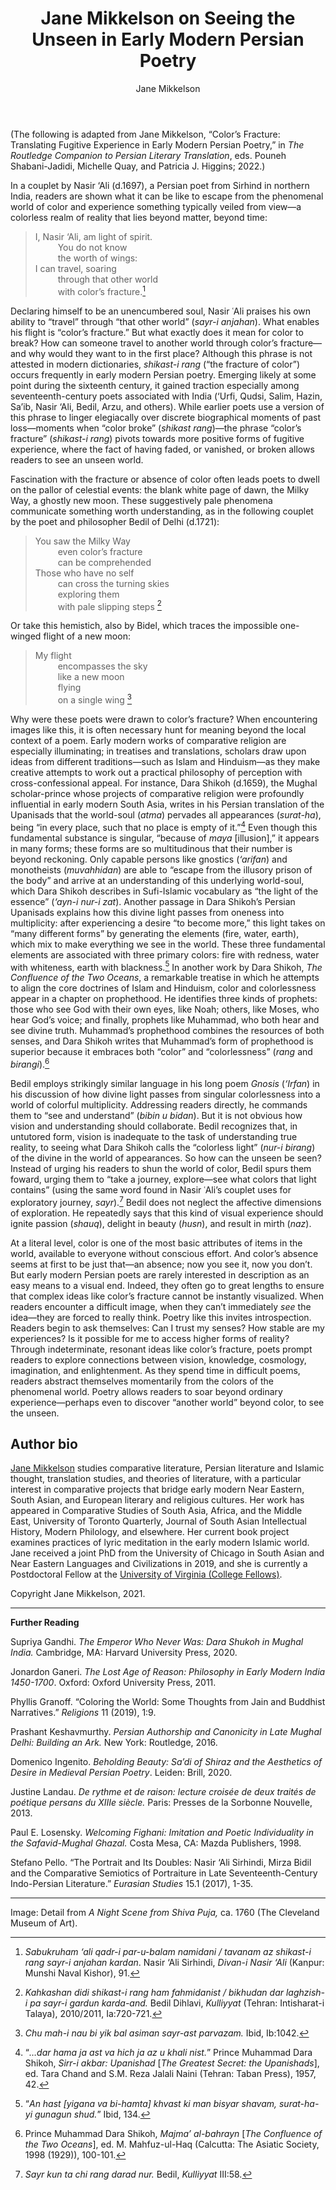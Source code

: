 ﻿---
layout: post
title: Jane Mikkelson on Seeing the Unseen in Early Modern Persian Poetry
author: Jane Mikkelson
categories: contributions
tags: [contributions]
image: mikkelson.jpg 
---

(The following is adapted from Jane Mikkelson, “Color’s Fracture: Translating Fugitive Experience in Early Modern Persian Poetry,” in *The Routledge Companion to Persian Literary Translation*, eds. Pouneh Shabani-Jadidi, Michelle Quay, and Patricia J. Higgins; 2022.)


In a couplet by Nasir ‘Ali (d.1697), a Persian poet from Sirhind in northern India, readers are shown what it can be like to escape from the phenomenal world of color and experience something typically veiled from view—a colorless realm of reality that lies beyond matter, beyond time: 


> I, Nasir ‘Ali, am light of spirit.\
> &emsp; &emsp; You do not know\
> &emsp; &emsp; the worth of wings:\
> I can travel, soaring\
> &emsp; &emsp; through that other world\
> &emsp; &emsp; with color’s fracture.[^1]


Declaring himself to be an unencumbered soul, Nasir ʿAli praises his own ability to “travel” through “that other world” (*sayr-i anjahan*). What enables his flight is “color’s fracture.” But what exactly does it mean for color to break? How can someone travel to another world through color’s fracture—and why would they want to in the first place? Although this phrase is not attested in modern dictionaries, *shikast-i rang* (“the fracture of color”) occurs frequently in early modern Persian poetry. Emerging likely at some point during the sixteenth century, it gained traction especially among seventeenth-century poets associated with India (‘Urfi, Qudsi, Salim, Hazin, Sa’ib, Nasir ‘Ali, Bedil, Arzu, and others). While earlier poets use a version of this phrase to linger elegiacally over discrete biographical moments of past loss—moments when “color broke” (*shikast rang*)—the phrase “color’s fracture” (*shikast-i rang*) pivots towards more positive forms of fugitive experience, where the fact of having faded, or vanished, or broken allows readers to see an unseen world. 


Fascination with the fracture or absence of color often leads poets to dwell on the pallor of celestial events: the blank white page of dawn, the Milky Way, a ghostly new moon. These suggestively pale phenomena communicate something worth understanding, as in the following couplet by the poet and philosopher Bedil of Delhi (d.1721):


> You saw the Milky Way\
> &emsp; &emsp; even color’s fracture\
> &emsp; &emsp; can be comprehended\
> Those who have no self\
> &emsp; &emsp; can cross the turning skies\
> &emsp; &emsp; exploring them\
> &emsp; &emsp; with pale slipping steps [^2]		


Or take this hemistich, also by Bidel, which traces the impossible one-winged flight of a new moon:


> My flight\
> &emsp; &emsp; encompasses the sky\
> &emsp; &emsp; like a new moon\
> &emsp; &emsp; flying\
> &emsp; &emsp; on a single wing [^3]


Why were these poets were drawn to color’s fracture? When encountering images like this, it is often necessary hunt for meaning beyond the local context of a poem. Early modern works of comparative religion are especially illuminating; in treatises and translations, scholars draw upon ideas from different traditions—such as Islam and Hinduism—as they make creative attempts to work out a practical philosophy of perception with cross-confessional appeal. For instance, Dara Shikoh (d.1659), the Mughal scholar-prince whose projects of comparative religion were profoundly influential in early modern South Asia, writes in his Persian translation of the Upanisads that the world-soul (*atma*) pervades all appearances (*surat-ha*), being “in every place, such that no place is empty of it.”[^4]  Even though this fundamental substance is singular, “because of *maya* [illusion],” it appears in many forms; these forms are so multitudinous that their number is beyond reckoning. Only capable persons like gnostics (*‘arifan*) and monotheists (*muvahhidan*) are able to “escape from the illusory prison of the body” and arrive at an understanding of this underlying world-soul, which Dara Shikoh describes in Sufi-Islamic vocabulary as “the light of the essence” (*‘ayn-i nur-i zat*). Another passage in Dara Shikoh’s Persian Upanisads explains how this divine light passes from oneness into multiplicity: after experiencing a desire “to become more,” this light takes on “many different forms” by generating the elements (fire, water, earth), which mix to make everything we see in the world. These three fundamental elements are associated with three primary colors: fire with redness, water with whiteness, earth with blackness.[^5] In another work by Dara Shikoh, *The Confluence of the Two Oceans*, a remarkable treatise in which he attempts to align the core doctrines of Islam and Hinduism, color and colorlessness appear in a chapter on prophethood. He identifies three kinds of prophets: those who see God with their own eyes, like Noah; others, like Moses, who hear God’s voice; and finally, prophets like Muhammad, who both hear and see divine truth. Muhammad’s prophethood combines the resources of both senses, and Dara Shikoh writes that Muhammad’s form of prophethood is superior because it embraces both “color” and “colorlessness” (*rang* and *birangi*).[^6]


Bedil employs strikingly similar language in his long poem *Gnosis*  (*‘Irfan*) in his discussion of how divine light passes from singular colorlessness into a world of colorful multiplicity. Addressing readers directly, he commands them to “see and understand” (*bibin u bidan*). But it is not obvious how vision and understanding should collaborate. Bedil recognizes that, in untutored form, vision is inadequate to the task of understanding true reality, to seeing what Dara Shikoh calls the “colorless light” (*nur-i birang*) of the divine in the world of appearances. So how can the unseen be seen? Instead of urging his readers to shun the world of color, Bedil spurs them foward, urging them to “take a journey, explore—see what colors that light contains” (using the same word found in Nasir ʿAli’s  couplet uses for exploratory journey, *sayr*).[^7] Bedil does not neglect the affective dimensions of exploration. He repeatedly says that this kind of visual experience should ignite passion (*shauq*), delight in beauty (*husn*), and result in mirth (*naz*). 


At a literal level, color is one of the most basic attributes of items in the world, available to everyone without conscious effort. And color’s absence seems at first to be just that—an absence; now you see it, now you don’t. But early modern Persian poets are rarely interested in description as an easy means to a visual end. Indeed, they often go to great lengths to ensure that complex ideas like color’s fracture cannot be instantly visualized. When readers encounter a difficult image, when they can’t immediately *see* the idea—they are forced to really think. Poetry like this invites introspection. Readers begin to ask themselves: Can I trust my senses? How stable are my experiences? Is it possible for me to access higher forms of reality? Through indeterminate, resonant ideas like color’s fracture, poets prompt readers to explore connections between vision, knowledge, cosmology, imagination, and enlightenment. As they spend time in difficult poems, readers abstract themselves momentarily from the colors of the phenomenal world. Poetry allows readers to soar beyond ordinary experience—perhaps even to discover “another world” beyond color, to see the unseen.


## Author bio
[Jane Mikkelson](https://www.janemikkelson.com) studies comparative literature, Persian literature and Islamic thought, translation studies, and theories of literature, with a particular interest in comparative projects that bridge early modern Near Eastern, South Asian, and European literary and religious cultures. Her work has appeared in Comparative Studies of South Asia, Africa, and the Middle East, University of Toronto Quarterly, Journal of South Asian Intellectual History, Modern Philology, and elsewhere. Her current book project examines practices of lyric meditation in the early modern Islamic world. Jane received a joint PhD from the University of Chicago in South Asian and Near Eastern Languages and Civilizations in 2019, and she is currently a Postdoctoral Fellow at the [University of Virginia (College Fellows)](https://religiousstudies.as.virginia.edu/faculty/profile/jmm3cb). 

Copyright Jane Mikkelson, 2021.


***

**Further Reading**


Supriya Gandhi. *The Emperor Who Never Was: Dara Shukoh in Mughal India.* Cambridge, MA: Harvard University Press, 2020.

Jonardon Ganeri. *The Lost Age of Reason: Philosophy in Early Modern India 1450-1700*. Oxford: Oxford University Press, 2011.

Phyllis Granoff. “Coloring the World: Some Thoughts from Jain and Buddhist Narratives.” *Religions* 11 (2019), 1:9.

Prashant Keshavmurthy. *Persian Authorship and Canonicity in Late Mughal Delhi: Building an Ark.* New York: Routledge, 2016.

Domenico Ingenito. *Beholding Beauty: Sa’di of Shiraz and the Aesthetics of Desire in Medieval Persian Poetry*. Leiden: Brill, 2020.

Justine Landau. *De rythme et de raison: lecture croisée de deux traités de poétique persans du XIIIe siècle.* Paris: Presses de la Sorbonne Nouvelle, 2013.

Paul E. Losensky. *Welcoming Fighani: Imitation and Poetic Individuality in the Safavid-Mughal Ghazal.* Costa Mesa, CA: Mazda Publishers, 1998.

Stefano Pello. “The Portrait and Its Doubles: Nasir ‘Ali Sirhindi, Mirza Bidil and the Comparative Semiotics of Portraiture in Late Seventeenth-Century Indo-Persian Literature.” *Eurasian Studies* 15.1 (2017), 1-35.

***

Image: Detail from *A Night Scene from Shiva Puja,* ca. 1760 (The Cleveland Museum of Art).

[^1]: *Sabukruham ‘ali qadr-i par-u-balam namidani / tavanam az shikast-i rang sayr-i anjahan kardan*. Nasir ‘Ali Sirhindi, *Divan-i Nasir ‘Ali* (Kanpur: Munshi Naval Kishor), 91.

[^2]: *Kahkashan didi shikast-i rang ham fahmidanist / bikhudan dar laghzish-i pa sayr-i gardun karda-and.* Bedil Dihlavi, *Kulliyyat* (Tehran: Intisharat-i Talaya), 2010/2011, Ia:720-721.

[^3]: *Chu mah-i nau bi yik bal asiman sayr-ast parvazam.* Ibid, Ib:1042.

[^4]: “*…dar hama ja ast va hich ja az u khali nist.*” Prince Muhammad Dara Shikoh, *Sirr-i akbar: Upanishad* [*The Greatest Secret: the Upanishads*], ed. Tara Chand and S.M. Reza Jalali Naini (Tehran: Taban Press), 1957, 42.

[^5]: “*An hast [yigana va bi-hamta] khvast ki man bisyar shavam, surat-ha-yi gunagun shud.*” Ibid, 134.

[^6]: Prince Muhammad Dara Shikoh, *Majma’ al-bahrayn* [*The Confluence of the Two Oceans*], ed. M. Mahfuz-ul-Haq (Calcutta: The Asiatic Society, 1998 (1929)), 100-101.

[^7]: *Sayr kun ta chi rang darad nur.* Bedil, *Kulliyyat* III:58.







